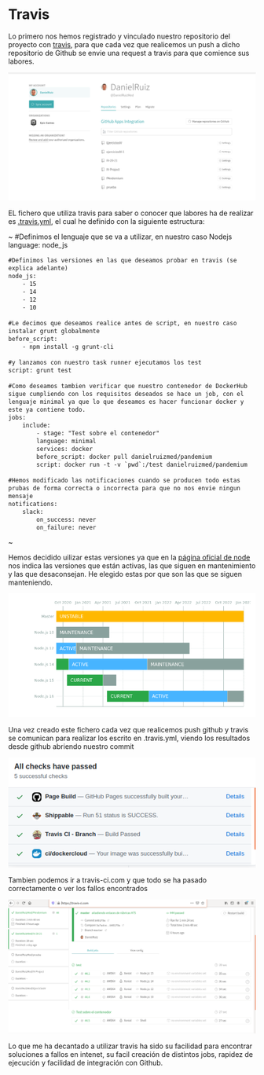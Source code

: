 # Travis

Lo primero nos hemos registrado y vinculado nuestro repositorio del proyecto con [travis](https://travis-ci.com/), para que cada vez que realicemos un push a dicho repositorio de Github se envie una request a travis para que comience sus labores.

![vinculacion](img/hito4/9_5.png)

EL fichero que utiliza travis para saber o conocer que labores ha de realizar es [.travis.yml](../.travis.yml), el cual he definido con la siguiente estructura:

~
    #Definimos el lenguaje que se va a utilizar, en nuestro caso Nodejs
    language: node_js

    #Definimos las versiones en las que deseamos probar en travis (se explica adelante)
    node_js:
        - 15
        - 14
        - 12
        - 10

    #Le decimos que deseamos realice antes de script, en nuestro caso instalar grunt globalmente
    before_script:
        - npm install -g grunt-cli
        
    #y lanzamos con nuestro task runner ejecutamos los test
    script: grunt test

    #Como deseamos tambien verificar que nuestro contenedor de DockerHub sigue cumpliendo con los requisitos deseados se hace un job, con el lenguaje minimal ya que lo que deseamos es hacer funcionar docker y este ya contiene todo.
    jobs:
        include:
            - stage: "Test sobre el contenedor" 
            language: minimal
            services: docker
            before_script: docker pull danielruizmed/pandemium
            script: docker run -t -v `pwd`:/test danielruizmed/pandemium

    #Hemos modificado las notificaciones cuando se producen todo estas prubas de forma correcta o incorrecta para que no nos envie ningun mensaje
    notifications:
        slack:
            on_success: never
            on_failure: never

~

Hemos decidido uilizar estas versiones ya que en la [página oficial de node](https://nodejs.org/es/about/releases/) nos indica las versiones que están activas, las que siguen en mantenimiento y las que desaconsejan. He elegido estas por que son las que se siguen manteniendo.

![versiones](img/hito4/n1.png)

Una vez creado este fichero cada vez que realicemos push github y travis se comunican para realizar los escrito en .travis.yml, viendo los resultados desde github abriendo nuestro commit

![notificacion](img/hito4/n2.png)

Tambien podemos ir a travis-ci.com y que todo se ha pasado correctamente o ver los fallos encontrados

![pagina](img/hito4/n3.png)

Lo que me ha decantado a utilizar travis ha sido su facilidad para encontrar soluciones a fallos en intenet, su facil creación de distintos jobs, rapidez de ejecución y facilidad de integración con Github.